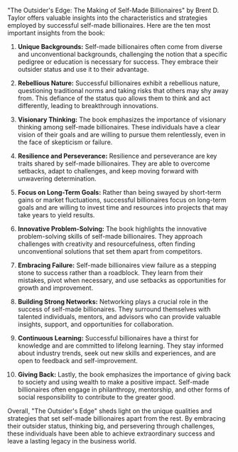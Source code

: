 "The Outsider's Edge: The Making of Self-Made Billionaires" by Brent D. Taylor offers valuable insights into the characteristics and strategies employed by successful self-made billionaires. Here are the ten most important insights from the book:

1. **Unique Backgrounds:** Self-made billionaires often come from diverse and unconventional backgrounds, challenging the notion that a specific pedigree or education is necessary for success. They embrace their outsider status and use it to their advantage.

2. **Rebellious Nature:** Successful billionaires exhibit a rebellious nature, questioning traditional norms and taking risks that others may shy away from. This defiance of the status quo allows them to think and act differently, leading to breakthrough innovations.

3. **Visionary Thinking:** The book emphasizes the importance of visionary thinking among self-made billionaires. These individuals have a clear vision of their goals and are willing to pursue them relentlessly, even in the face of skepticism or failure.

4. **Resilience and Perseverance:** Resilience and perseverance are key traits shared by self-made billionaires. They are able to overcome setbacks, adapt to challenges, and keep moving forward with unwavering determination.

5. **Focus on Long-Term Goals:** Rather than being swayed by short-term gains or market fluctuations, successful billionaires focus on long-term goals and are willing to invest time and resources into projects that may take years to yield results.

6. **Innovative Problem-Solving:** The book highlights the innovative problem-solving skills of self-made billionaires. They approach challenges with creativity and resourcefulness, often finding unconventional solutions that set them apart from competitors.

7. **Embracing Failure:** Self-made billionaires view failure as a stepping stone to success rather than a roadblock. They learn from their mistakes, pivot when necessary, and use setbacks as opportunities for growth and improvement.

8. **Building Strong Networks:** Networking plays a crucial role in the success of self-made billionaires. They surround themselves with talented individuals, mentors, and advisors who can provide valuable insights, support, and opportunities for collaboration.

9. **Continuous Learning:** Successful billionaires have a thirst for knowledge and are committed to lifelong learning. They stay informed about industry trends, seek out new skills and experiences, and are open to feedback and self-improvement.

10. **Giving Back:** Lastly, the book emphasizes the importance of giving back to society and using wealth to make a positive impact. Self-made billionaires often engage in philanthropy, mentorship, and other forms of social responsibility to contribute to the greater good.

Overall, "The Outsider's Edge" sheds light on the unique qualities and strategies that set self-made billionaires apart from the rest. By embracing their outsider status, thinking big, and persevering through challenges, these individuals have been able to achieve extraordinary success and leave a lasting legacy in the business world.